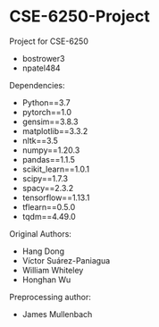 # CSE-6250-Project
Project for CSE-6250
- bostrower3
- npatel484

Dependencies:

- Python==3.7
- pytorch==1.0
- gensim==3.8.3
- matplotlib==3.3.2
- nltk==3.5
- numpy==1.20.3
- pandas==1.1.5
- scikit_learn==1.0.1
- scipy==1.7.3
- spacy==2.3.2
- tensorflow==1.13.1
- tflearn==0.5.0
- tqdm==4.49.0


Original Authors:
- Hang Dong 
- Víctor Suárez-Paniagua 
- William Whiteley 
- Honghan Wu

Preprocessing author:
- James Mullenbach
